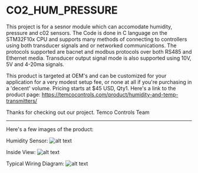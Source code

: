 # CO2_HUM_PRESSURE
This project is for a sesnor module which can accomodate humidity, pressure and c02 sensors. The Code is done in C language on the STM32F10x CPU and supports many methods of connecting to controllers using both transducer signals and or networked communications. The protocols supported are bacnet and modbus protocols over both RS485 and Ethernet media. Transducer output signal mode is also supported using 10V, 5V and 4-20ma signals. 


This product is targeted at OEM's and can be customized for your application for a very modest setup fee, or none at all if you're purchasing in a 'decent' volume. Pricing starts at $45 USD, Qty1. Here's a link to the product page: 
https://temcocontrols.com/product/humidity-and-temp-transmitters/

Thanks for checking out our project. 
Temco Controls Team

*****************************

Here's a few images of the product: 

Humidity Sensor: 
![alt text](https://github.com/temcocontrols/CO2_HUM_PRESSURE/blob/master/Docs/HUM1.jpg "Humidity sensor with external probe")



Inside View: 
![alt text][logo]

[logo]: https://github.com/temcocontrols/CO2_HUM_PRESSURE/blob/master/Docs/HUM2.jpg "Inside view of humidity sensor"

Typical Wiring Diagram: 
![alt text](https://github.com/temcocontrols/CO2_HUM_PRESSURE/blob/master/Docs/HUM3.jpg "Wiring for both transducer mode and RS485 mode is shown, ethernet port is also available")
